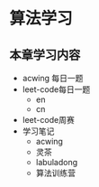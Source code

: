 # 算法学习



## 本章学习内容

- acwing 每日一题
- leet-code每日一题
  - en
  - cn
- leet-code周赛
- 学习笔记
  - acwing
  - 灵茶
  - labuladong
  - 算法训练营
